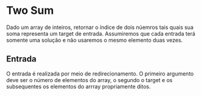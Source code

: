 # Two Sum

Dado um array de inteiros, retornar o índice de dois núemros tais quais sua soma representa um target de entrada.
Assumiremos que cada entrada terá somente uma solução e não usaremos o mesmo elemento duas vezes.

## Entrada

O entrada é realizada por meio de redirecionamento. O primeiro argumento deve ser o número de elementos do array, o segundo o target e os subsequentes os elementos do arrray propriamente ditos.
